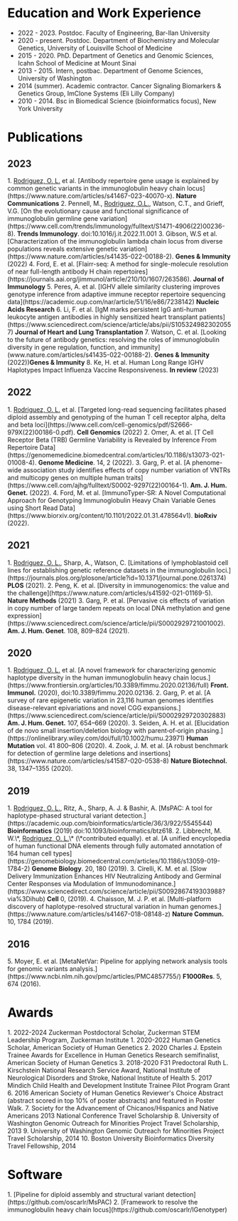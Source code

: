 
<h1 style="color:black;">Education and Work Experience</h1>
<ul>
  <li>2022 - 2023. Postdoc. Faculty of Engineering, Bar-Ilan University</li>
  <li>2020 - present. Postdoc. Department of Biochemistry and Molecular Genetics, University of Louisville School of Medicine</li>
  <li>2015 - 2020. PhD. Department of Genetics and Genomic Sciences, Icahn School of Medicine at Mount Sinai</li>
  <li>2013 - 2015. Intern, postbac. Department of Genome Sciences, University of Washington</li>
  <li>2014 (summer). Academic contractor. Cancer Signaling Biomarkers & Genetics Group, ImClone Systems (Eli Lilly Company)</li>
  <li>2010 - 2014. Bsc in Biomedical Science (bioinformatics focus), New York University</li>
</ul>

<h1 style="color:black;">Publications</h1>
<h2>2023</h2>
1.  <u>Rodriguez, O. L.</u> et al. [Antibody repertoire gene usage is explained by common genetic variants in the immunoglobulin heavy chain locus](https://www.nature.com/articles/s41467-023-40070-x). <b>Nature Communications</b> 
2.  Pennell, M., <u>Rodriguez, O.L.</u>, Watson, C.T., and Grieff, V.G. [On the evolutionary cause and functional significance of immunoglobulin germline gene variation](https://www.cell.com/trends/immunology/fulltext/S1471-4906(22)00236-8). <b>Trends Immunology</b>. doi:10.1016/j.it.2022.11.001
3.  Gibson, W.S et al. [Characterization of the immunoglobulin lambda chain locus from diverse populations reveals extensive genetic variation](https://www.nature.com/articles/s41435-022-00188-2). <b>Genes & Immunity</b> (2022)
4.  Ford, E. et al. [Flairr-seq: A method for single-molecule resolution of near full-length antibody H chain repertoires](https://journals.aai.org/jimmunol/article/210/10/1607/263586). <b>Journal of Immunology</b>
5. Peres, A. et al. [IGHV allele similarity clustering improves genotype inference from adaptive immune receptor repertoire sequencing data](https://academic.oup.com/nar/article/51/16/e86/7238142) <b>Nucleic Acids Research</b>
6. Li, F. et al. [IgM marks persistent IgG anti-human leukocyte antigen antibodies in highly sensitized heart transplant patients](https://www.sciencedirect.com/science/article/abs/pii/S1053249823020557) <b>Journal of Heart and Lung Transplantation</b>
7. Watson, C. et al. [Looking to the future of antibody genetics: resolving the roles of immunoglobulin diversity in gene regulation, function, and immunity](www.nature.com/articles/s41435-022-00188-2). <b>Genes & Immunity</b> (2022))<b>Genes & Immunity</b>
8.  Ke, H. et al. Human Long Range IGHV Haplotypes Impact Influenza Vaccine Responsiveness. <b>In review</b> (2023)
<h2>2022</h2>
1.  <u>Rodriguez, O. L.</u> et al. [Targeted long-read sequencing facilitates phased diploid assembly and genotyping of the human T cell receptor alpha, delta and beta loci](https://www.cell.com/cell-genomics/pdf/S2666-979X(22)00186-0.pdf). <b>Cell Genomics</b> (2022)
2.  Omer, A. et al. [T Cell Receptor Beta (TRB) Germline Variability is Revealed by Inference From Repertoire Data](https://genomemedicine.biomedcentral.com/articles/10.1186/s13073-021-01008-4). <b>Genome Medicine</b>. 14, 2 (2022).
3.  Garg, P. et al. [A phenome-wide association study identifies effects of copy number variation of VNTRs and multicopy genes on multiple human traits](https://www.cell.com/ajhg/fulltext/S0002-9297(22)00164-1). <b>Am. J. Hum. Genet.</b> (2022).
4.  Ford, M. et al. [ImmunoTyper-SR: A Novel Computational Approach for Genotyping Immunoglobulin Heavy Chain Variable Genes using Short Read Data](https://www.biorxiv.org/content/10.1101/2022.01.31.478564v1). <b>bioRxiv</b> (2022).
<h2>2021</h2>
1.    <u>Rodriguez, O. L.</u>, Sharp, A., Watson, C. [Limitations of lymphoblastoid cell lines for establishing genetic reference datasets in the immunoglobulin loci.](https://journals.plos.org/plosone/article?id=10.1371/journal.pone.0261374) <b>PLOS</b> (2021).
2.    Peng, K. et al. [Diversity in immunogenomics: the value and the challenge](https://www.nature.com/articles/s41592-021-01169-5). <b>Nature Methods</b> (2021)
3.    Garg, P. et al. [Pervasive cis effects of variation in copy number of large tandem repeats on local DNA methylation and gene expression](https://www.sciencedirect.com/science/article/pii/S0002929721001002). <b>Am. J. Hum. Genet</b>. 108, 809–824 (2021).
<h2>2020</h2>
1.    <u>Rodriguez, O. L.</u> et al. [A novel framework for characterizing genomic haplotype diversity in the human immunoglobulin heavy chain locus.](https://www.frontiersin.org/articles/10.3389/fimmu.2020.02136/full) <b>Front. Immunol.</b> (2020), doi:10.3389/fimmu.2020.02136.
2.    Garg, P. et al. [A survey of rare epigenetic variation in 23,116 human genomes identifies disease-relevant epivariations and novel CGG expansions.](https://www.sciencedirect.com/science/article/pii/S0002929720302883) <b>Am. J. Hum. Genet.</b> 107, 654–669 (2020).
3.    Seiden, A. H. et al. [Elucidation of de novo small insertion/deletion biology with parent‐of‐origin phasing.](https://onlinelibrary.wiley.com/doi/full/10.1002/humu.23971) <b>Human Mutation</b> vol. 41 800–806 (2020).
4.    Zook, J. M. et al. [A robust benchmark for detection of germline large deletions and insertions](https://www.nature.com/articles/s41587-020-0538-8) <b> Nature Biotechnol. </b> 38, 1347–1355 (2020).
<h2>2019</h2>
1.    <u>Rodriguez, O. L.</u>, Ritz, A., Sharp, A. J. & Bashir, A. [MsPAC: A tool for haplotype-phased structural variant detection.](https://academic.oup.com/bioinformatics/article/36/3/922/5545544) <b>Bioinformatics</b> (2019) doi:10.1093/bioinformatics/btz618.
2.    Libbrecht, M. W.\*, <u>Rodriguez, O. L.</u>\* (\*contributed equally). et al. [A unified encyclopedia of human functional DNA elements through fully automated annotation of 164 human cell types](https://genomebiology.biomedcentral.com/articles/10.1186/s13059-019-1784-2) <b>Genome Biology</b>. 20, 180 (2019).
3.    Cirelli, K. M. et al. [Slow Delivery Immunization Enhances HIV Neutralizing Antibody and Germinal Center Responses via Modulation of Immunodominance.](https://www.sciencedirect.com/science/article/pii/S0092867419303988?via%3Dihub) <b>Cell</b> 0, (2019).
4.    Chaisson, M. J. P. et al. [Multi-platform discovery of haplotype-resolved structural variation in human genomes.](https://www.nature.com/articles/s41467-018-08148-z) <b>Nature Commun.</b> 10, 1784 (2019).
<h2>2016</h2>
5.     Moyer, E. et al. [MetaNetVar: Pipeline for applying network analysis tools for genomic variants analysis.](https://www.ncbi.nlm.nih.gov/pmc/articles/PMC4857755/) <b>F1000Res</b>. 5, 674 (2016).


<h1 style="color:black;">Awards</h1>
1. 2022-2024 Zuckerman Postdoctoral Scholar, Zuckerman STEM Leadership Program, Zuckerman Institute
1. 2020-2022 Human Genetics Scholar, American Society of Human Genetics
2. 2020 Charles J. Epstein Trainee Awards for Excellence in Human Genetics Research semifinalist, American Society of Human Genetics
3. 2018-2020 F31 Predoctoral Ruth L. Kirschstein National Research Service Award, National Institute of Neurological Disorders and Stroke, National Institute of Health
5. 2017 Mindich Child Health and Development Institute Trainee Pilot Program Grant
6. 2016 American Society of Human Genetics Reviewer's Choice Abstract (abstract scored in top 10% of poster abstracts) and featured in Poster Walk. 
7. Society for the Advancement of Chicanos/Hispanics and Native Americans 2013 National Conference Travel Scholarship
8. University of Washington Genomic Outreach for Minorities Project Travel Scholarship, 2013
9. University of Washington Genomic Outreach for Minorities Project Travel Scholarship, 2014
10. Boston University Bioinformatics Diversity Travel Fellowship, 2014

<h1 style="color:black;">Software</h1>
1. [Pipeline for diploid assembly and structural variant detection](https://github.com/oscarlr/MsPAC)
2. [Framework to resolve the immunoglobulin heavy chain locus](https://github.com/oscarlr/IGenotyper)
